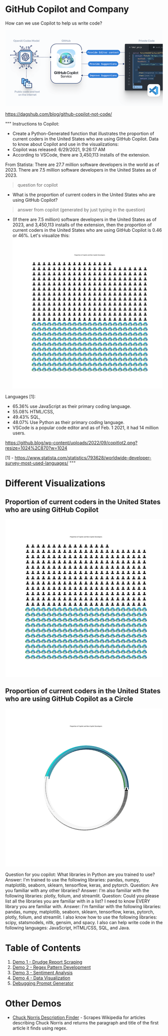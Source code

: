 # GitHub Copilot and Company

How can we use Copilot to help us write code?

![GitHub Copilot](./images/1.png)

https://dagshub.com/blog/github-copilot-not-code/

"""
Instructions to Copilot:
- Create a Python-Generated function that illustrates the proportion of current coders in the United States who are using GitHub Copilot.
Data to know about Copilot and use in the visualizations:
- Copilot was released: 6/29/2021, 9:26:17 AM
- According to VSCode, there are 3,450,113 installs of the extension.

From Statista:
There are 27.7 million software developers in the world as of 2023.
There are 7.5 million software developers in the United States as of 2023.
> question for copilot
- What is the proportion of current coders in the United States who are using GitHub Copilot?
> answer from copilot (generated by just typing in the question)
- (If there are 7.5 million) software developers in the United States as of 2023, and 3,450,113 installs of the extension, then the proportion of current coders in the United States who are using GitHub Copilot is 0.46 or 46%.
Let's visualize this:
![GitHub Copilot](./images/copilot_proportion.png)


Languages [1]:
- 65.36% use JavaScript as their primary coding language.
- 55.08% HTML/CSS,
- 49.43% SQL,
- 48.07% Use Python as their primary coding language.
- VSCode is a popular code editor and as of Feb. 1 2021, it had 14 million users.

https://github.blog/wp-content/uploads/2022/09/copitlot2.png?resize=1024%2C870?w=1024

[1] - https://www.statista.com/statistics/793628/worldwide-developer-survey-most-used-languages/
"""

# Different Visualizations

## Proportion of current coders in the United States who are using GitHub Copilot

![GitHub Copilot](./images/copilot_proportion.png)

## Proportion of current coders in the United States who are using GitHub Copilot as a Circle

![GitHub Copilot](./images/copilot_proportion_circle.png)


Question for you copilot: What libraries in Python are you trained to use?
Answer: I'm trained to use the following libraries: pandas, numpy, matplotlib, seaborn, sklearn, tensorflow, keras, and pytorch.
Question: Are you familiar with any other libraries?
Answer: I'm also familiar with the following libraries: plotly, folium, and streamlit.
Question: Could you please list all the libraries you are familiar with in a list? I need to know EVERY library you are familiar with.
Answer: I'm familiar with the following libraries: pandas, numpy, matplotlib, seaborn, sklearn, tensorflow, keras, pytorch, plotly, folium, and streamlit. I also know how to use the following libraries: scipy, statsmodels, nltk, gensim, and spacy. I also can help write code in the following languages: JavaScript, HTML/CSS, SQL, and Java.

# Table of Contents

1. [Demo 1 - Drudge Report Scraping](./src/webscraping_demo.py)
2. [Demo 2 - Regex Pattern Development](./src/regex_creation.py)
3. [Demo 3 - Sentiment Analysis](./src/sentiment_analysis.py)
4. [Demo 4 - Data Visualization](./src/data_visualization.py)
5. [Debugging Prompt Generator](./demos/debugging/debugging_helper.ipynb)


# Other Demos
- [Chuck Norris Description Finder](./demos/chucknorrisfinder/chuck.py) - Scrapes Wikipedia for articles describing Chuck Norris and returns the paragraph and title of the first article it finds using regex.